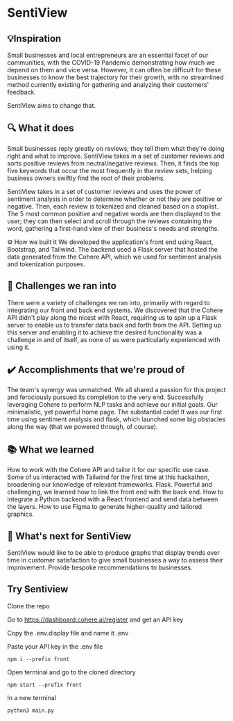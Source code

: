# SentiView

## 💡Inspiration

Small businesses and local entrepreneurs are an essential facet of our communities, with the COVID-19 Pandemic demonstrating how much we depend on them and vice versa. However, it can often be difficult for these businesses to know the best trajectory for their growth, with no streamlined method currently existing for gathering and analyzing their customers' feedback.

SentiView aims to change that.

## 🔍 What it does

Small businesses reply greatly on reviews; they tell them what they're doing right and what to improve. SentiView takes in a set of customer reviews and sorts positive reviews from neutral/negative reviews. Then, it finds the top five keywords that occur the most frequently in the review sets, helping business owners swiftly find the root of their problems.

SentiView takes in a set of customer reviews and uses the power of sentiment analysis in order to determine whether or not they are positive or negative. Then, each review is tokenized and cleaned based on a stoplist. The 5 most common positive and negative words are then displayed to the user; they can then select and scroll through the reviews containing the word, gathering a first-hand view of their business's needs and strengths.

⚙️ How we built it
We developed the application's front end using React, Bootstrap, and Tailwind. The backend used a Flask server that hosted the data generated from the Cohere API, which we used for sentiment analysis and tokenization purposes.

## 🚧 Challenges we ran into

There were a variety of challenges we ran into, primarily with regard to integrating our front and back end systems. We discovered that the Cohere API didn't play along the nicest with React, requiring us to spin up a Flask server to enable us to transfer data back and forth from the API. Setting up this server and enabling it to achieve the desired functionality was a challenge in and of itself, as none of us were particularly experienced with using it.

## ✔️ Accomplishments that we're proud of

The team's synergy was unmatched. We all shared a passion for this project and ferociously pursued its completion to the very end.
Successfully leveraging Cohere to perform NLP tasks and achieve our initial goals.
Our minimalistic, yet powerful home page.
The substantial code! It was our first time using sentiment analysis and flask, which launched some big obstacles along the way (that we powered through, of course).

## 📚 What we learned

How to work with the Cohere API and tailor it for our specific use case.
Some of us interacted with Tailwind for the first time at this hackathon, broadening our knowledge of relevant frameworks.
Flask. Powerful and challenging, we learned how to link the front end with the back end.
How to integrate a Python backend with a React frontend and send data between the layers.
How to use Figma to generate higher-quality and tailored graphics.

## 🔭 What's next for SentiView

SentiView would like to be able to produce graphs that display trends over time in customer satisfaction to give small businesses a way to assess their improvement.
Provide bespoke recommendations to businesses.

## Try Sentiview

Clone the repo

Go to https://dashboard.cohere.ai/register and get an API key

Copy the .env.display file and name it .env

Paste your API key in the .env file

    npm i --prefix front

Open terminal and go to the cloned directory

    npm start --prefix front

In a new terminal

    python3 main.py
